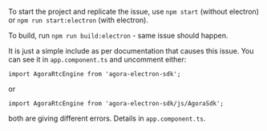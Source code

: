 To start the project and replicate the issue, use `npm start`  (without 
electron) or `npm run start:electron` (with electron).

To build, run `npm run build:electron` - same issue should happen.

It is just a simple include as per documentation that causes this issue.
You can see it in `app.component.ts` and uncomment either:

```
import AgoraRtcEngine from 'agora-electron-sdk';
```

or

```
import AgoraRtcEngine from 'agora-electron-sdk/js/AgoraSdk';
``` 

both are giving different errors. Details in `app.component.ts`.
